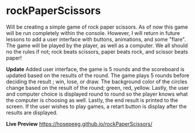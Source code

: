 # rockPaperScissors
Will be creating a simple game of rock paper scissors. As of now this game will be run completely within the console. However, I will return in future lessons to add a user interface with buttons, animations, and some "flare". The game will be played by the player, as well as a computer. We all should no the rules if not; rock beats scissors, paper beats rock, and scissor beats paper! 


**Update**
Added user interface, the game is 5 rounds and the scoreboard is updated based on the results of the round. The game plays 5 rounds before deciding the result ; win, lose, or draw. The background color of the circles change based on the result of the round; green, red, yellow. Lastly, the user and computer choice is displayed round to round so the player knows what the computer is choosing as well. Lastly, the end result is printed to the screen. If the user wishes to play games, a retart button is display after the results are displayed.

**Live Preview**
https://hosepeeg.github.io/rockPaperScissors/
